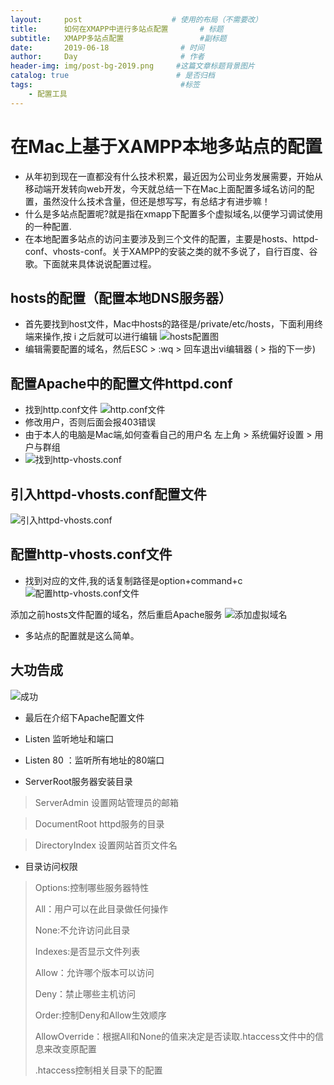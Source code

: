 ```yaml
---
layout:     post                    # 使用的布局（不需要改）
title:      如何在XMAPP中进行多站点配置       # 标题 
subtitle:   XMAPP多站点配置                 #副标题
date:       2019-06-18                # 时间
author:     Day                       # 作者
header-img: img/post-bg-2019.png     #这篇文章标题背景图片
catalog: true                        # 是否归档
tags:                                 #标签
    - 配置工具
---
```

# 在Mac上基于XAMPP本地多站点的配置
* 从年初到现在一直都没有什么技术积累，最近因为公司业务发展需要，开始从移动端开发转向web开发，今天就总结一下在Mac上面配置多域名访问的配置，虽然没什么技术含量，但还是想写写，有总结才有进步嘛！
* 什么是多站点配置呢?就是指在xmapp下配置多个虚拟域名,以便学习调试使用的一种配置.
* 在本地配置多站点的访问主要涉及到三个文件的配置，主要是hosts、httpd-conf、vhosts-conf。关于XAMPP的安装之类的就不多说了，自行百度、谷歌。下面就来具体说说配置过程。

## hosts的配置（配置本地DNS服务器）
* 首先要找到host文件，Mac中hosts的路径是/private/etc/hosts，下面利用终端来操作,按 i 之后就可以进行编辑
![hosts配置图](/img/1560873336053.jpg)
* 编辑需要配置的域名，然后ESC > :wq > 回车退出vi编辑器 ( > 指的下一步)

## 配置Apache中的配置文件httpd.conf 
* 找到http.conf文件 
![http.conf文件](/img/1560873886344.jpg)
* 修改用户，否则后面会报403错误 
* 由于本人的电脑是Mac端,如何查看自己的用户名 左上角 > 系统偏好设置 > 用户与群组 
* ![找到http-vhosts.conf](/img/1560906676580.jpg) 
## 引入httpd-vhosts.conf配置文件 
![引入httpd-vhosts.conf](/img/1560906466759.jpg) 
## 配置http-vhosts.conf文件 
* 找到对应的文件,我的话复制路径是option+command+c
![配置http-vhosts.conf文件](/img/1560907062212.jpg)

添加之前hosts文件配置的域名，然后重启Apache服务 
![添加虚拟域名](/img/1560907952260.jpg)


* 多站点的配置就是这么简单。
## 大功告成
![成功](/img/1560908426309.jpg)

* 最后在介绍下Apache配置文件 

* Listen 监听地址和端口 
* Listen 80 ：监听所有地址的80端口
* ServerRoot服务器安装目录 



> ServerAdmin 设置网站管理员的邮箱 


> DocumentRoot httpd服务的目录 


> DirectoryIndex 设置网站首页文件名 


* 目录访问权限 
> Options:控制哪些服务器特性 
> 
> All：用户可以在此目录做任何操作 
> 
> None:不允许访问此目录 
> 
> Indexes:是否显示文件列表 
> 
> Allow：允许哪个版本可以访问 
> 
> Deny：禁止哪些主机访问 
> 
> Order:控制Deny和Allow生效顺序 
> 
> AllowOverride：根据All和None的值来决定是否读取.htaccess文件中的信息来改变原配置 
> 
> .htaccess控制相关目录下的配置 
